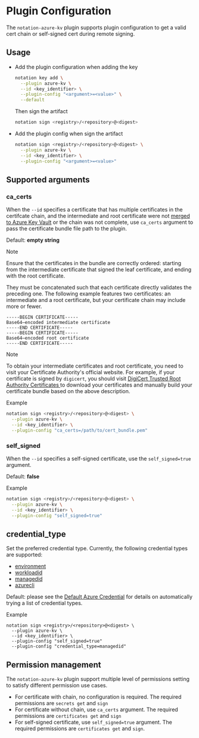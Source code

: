 # Plugin Configuration
The `notation-azure-kv` plugin supports plugin configuration to get a valid cert chain or self-signed cert during remote signing.

## Usage
- Add the plugin configuration when adding the key
  ```sh
  notation key add \
    --plugin azure-kv \
    --id <key_identifier> \
    --plugin-config "<argument>=<value>" \
    --default
  ```
  Then sign the artifact
  ```sh
  notation sign <registry>/<repository>@<digest>
  ```

- Add the plugin config when sign the artifact
  ```sh
  notation sign <registry>/<repository>@<digest> \
    --plugin azure-kv \
    --id <key_identifier> \
    --plugin-config "<argument>=<value>"
  ```

## Supported arguments
### ca_certs
When the `--id` specifies a certificate that has multiple certificates in the certifcate chain, and the intermediate and root certificate were not [merged to Azure Key Vault](https://learn.microsoft.com//azure/key-vault/certificates/create-certificate-signing-request) or the chain was not complete, use `ca_certs` argument to pass the certificate bundle file path to the plugin.

Default: **empty string**

> [!NOTE]
> Ensure that the certificates in the bundle are correctly ordered: starting from the intermediate certificate that signed the leaf certificate, and ending with the root certificate.
>
> They must be concatenated such that each certificate directly validates the preceding one. The following example features two certificates: an intermediate and a root certificate, but your certificate chain may include more or fewer.
>
> ```pem
> -----BEGIN CERTIFICATE-----
> Base64–encoded intermediate certificate
> -----END CERTIFICATE-----
> -----BEGIN CERTIFICATE-----
> Base64–encoded root certificate
> -----END CERTIFICATE-----
> ```

> [!NOTE]
> To obtain your intermediate certificates and root certificate, you need to visit your Certificate Authority's official website. For example, if your certificate is signed by `digicert`, you should visit [DigiCert Trusted Root Authority Certificates
](https://www.digicert.com/digicert-root-certificates.htm) to download your certificates and manually build your certificate bundle based on the above description.

Example
```sh
notation sign <registry>/<repository>@<digest> \
  --plugin azure-kv \
  --id <key_identifier> \
  --plugin-config "ca_certs=/path/to/cert_bundle.pem"
```

### self_signed
When the `--id` specifies a self-signed certificate, use the `self_signed=true` argument.

Default: **false**

Example
```sh
notation sign <registry>/<repository>@<digest> \
  --plugin azure-kv \
  --id <key_identifier> \
  --plugin-config "self_signed=true"
```

## credential_type
Set the preferred credential type. Currently, the following credential types are supported:
- [environment](https://learn.microsoft.com/dotnet/api/azure.identity.environmentcredential?view=azure-dotnet)
- [workloadid](https://learn.microsoft.com/dotnet/api/azure.identity.workloadidentitycredential?view=azure-dotnet)
- [managedid](https://learn.microsoft.com/dotnet/api/azure.identity.managedidentitycredential?view=azure-dotnet)
- [azurecli](https://learn.microsoft.com/dotnet/api/azure.identity.azureclicredential?view=azure-dotnet)

Default: please see the [Default Azure Credential](https://learn.microsoft.com/dotnet/api/azure.identity.defaultazurecredential?view=azure-dotnet) for details on automatically trying a list of credential types.

Example
```
notation sign <registry>/<repository>@<digest> \
  --plugin azure-kv \
  --id <key_identifier> \
  --plugin-config "self_signed=true"
  --plugin-config "credential_type=managedid"
```

## Permission management
The `notation-azure-kv` plugin support multiple level of permissions setting to satisfy different permission use cases.

- For certificate with chain, no configuration is required. The required permissions are `secrets get` and `sign`
- For certificate without chain, use `ca_certs` argument. The required permissions are `certificates get` and `sign`
- For self-signed certificate, use `self_signed=true` argument. The required permissions are `certificates get` and `sign`.
